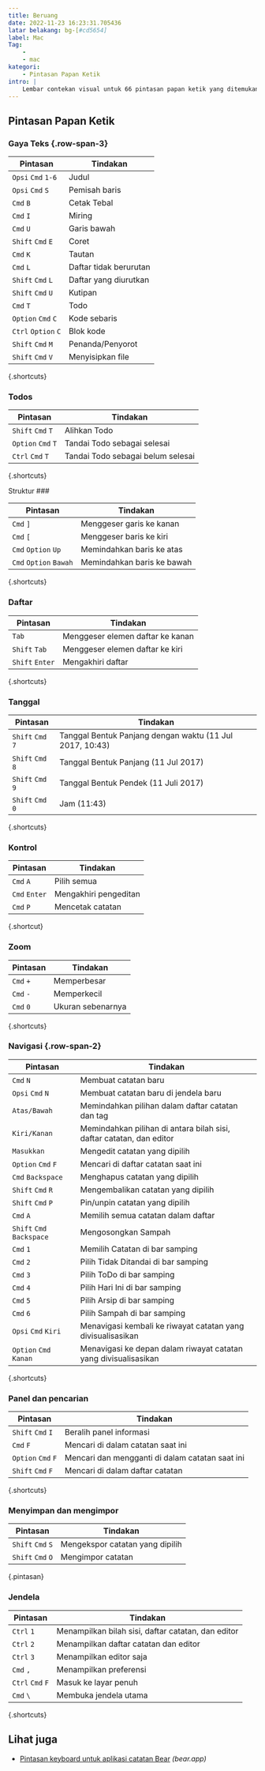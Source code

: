 ```yaml
---
title: Beruang
date: 2022-11-23 16:23:31.705436
latar belakang: bg-[#cd5654]
label: Mac
Tag:
    -
    - mac
kategori:
    - Pintasan Papan Ketik
intro: |
    Lembar contekan visual untuk 66 pintasan papan ketik yang ditemukan di Bear. Aplikasi ini hanya untuk MacOS.
---
```




Pintasan Papan Ketik
------------------



### Gaya Teks {.row-span-3}

Pintasan | Tindakan
---|---
`Opsi` `Cmd` `1-6` | Judul
`Opsi` `Cmd` `S` | Pemisah baris
`Cmd` `B` | Cetak Tebal
`Cmd` `I` | Miring
`Cmd` `U` | Garis bawah
`Shift` `Cmd` `E` | Coret
`Cmd` `K` | Tautan
`Cmd` `L` | Daftar tidak berurutan
`Shift` `Cmd` `L` | Daftar yang diurutkan
`Shift` `Cmd` `U` | Kutipan
`Cmd` `T` | Todo
`Option` `Cmd` `C` | Kode sebaris
`Ctrl` `Option` `C` | Blok kode
`Shift` `Cmd` `M` | Penanda/Penyorot
`Shift` `Cmd` `V` | Menyisipkan file
{.shortcuts}


### Todos

Pintasan | Tindakan
---|---
`Shift` `Cmd` `T` | Alihkan Todo
`Option` `Cmd` `T` | Tandai Todo sebagai selesai
`Ctrl` `Cmd` `T` | Tandai Todo sebagai belum selesai
{.shortcuts}


Struktur ###

Pintasan | Tindakan
---|---
`Cmd` `]` | Menggeser garis ke kanan
`Cmd` `[` | Menggeser baris ke kiri
`Cmd` `Option` `Up` | Memindahkan baris ke atas
`Cmd` `Option` `Bawah` | Memindahkan baris ke bawah
{.shortcuts}


### Daftar

Pintasan | Tindakan
---|---
`Tab` | Menggeser elemen daftar ke kanan
`Shift` `Tab` | Menggeser elemen daftar ke kiri
`Shift` `Enter` | Mengakhiri daftar
{.shortcuts}


### Tanggal

Pintasan | Tindakan
---|---
`Shift` `Cmd` `7` | Tanggal Bentuk Panjang dengan waktu (11 Jul 2017, 10:43)
`Shift` `Cmd` `8` | Tanggal Bentuk Panjang (11 Jul 2017)
`Shift` `Cmd` `9` | Tanggal Bentuk Pendek (11 Juli 2017)
`Shift` `Cmd` `0` | Jam (11:43)
{.shortcuts}


### Kontrol

Pintasan | Tindakan
---|---
`Cmd` `A` | Pilih semua
`Cmd` `Enter` | Mengakhiri pengeditan
`Cmd` `P` | Mencetak catatan
{.shortcut}


### Zoom

Pintasan | Tindakan
---|---
`Cmd` `+` | Memperbesar
`Cmd` `-` | Memperkecil
`Cmd` `0` | Ukuran sebenarnya
{.shortcuts}



### Navigasi {.row-span-2}

Pintasan | Tindakan
---|---
`Cmd` `N` | Membuat catatan baru
`Opsi` `Cmd` `N` | Membuat catatan baru di jendela baru
`Atas/Bawah` | Memindahkan pilihan dalam daftar catatan dan tag
`Kiri/Kanan` | Memindahkan pilihan di antara bilah sisi, daftar catatan, dan editor
`Masukkan` | Mengedit catatan yang dipilih
`Option` `Cmd` `F` | Mencari di daftar catatan saat ini
`Cmd` `Backspace` | Menghapus catatan yang dipilih
`Shift` `Cmd` `R` | Mengembalikan catatan yang dipilih
`Shift` `Cmd` `P` | Pin/unpin catatan yang dipilih
`Cmd` `A` | Memilih semua catatan dalam daftar
`Shift` `Cmd` `Backspace` | Mengosongkan Sampah
`Cmd` `1` | Memilih Catatan di bar samping
`Cmd` `2` | Pilih Tidak Ditandai di bar samping
`Cmd` `3` | Pilih ToDo di bar samping
`Cmd` `4` | Pilih Hari Ini di bar samping
`Cmd` `5` | Pilih Arsip di bar samping
`Cmd` `6` | Pilih Sampah di bar samping
`Opsi` `Cmd` `Kiri` | Menavigasi kembali ke riwayat catatan yang divisualisasikan
`Option` `Cmd` `Kanan` | Menavigasi ke depan dalam riwayat catatan yang divisualisasikan
{.shortcuts}


### Panel dan pencarian

Pintasan | Tindakan
---|---
`Shift` `Cmd` `I` | Beralih panel informasi
`Cmd` `F` | Mencari di dalam catatan saat ini
`Option` `Cmd` `F` | Mencari dan mengganti di dalam catatan saat ini
`Shift` `Cmd` `F` | Mencari di dalam daftar catatan
{.shortcuts}


### Menyimpan dan mengimpor

Pintasan | Tindakan
---|---
`Shift` `Cmd` `S` | Mengekspor catatan yang dipilih
`Shift` `Cmd` `O` | Mengimpor catatan
{.pintasan}


### Jendela

Pintasan | Tindakan
---|---
`Ctrl` `1` | Menampilkan bilah sisi, daftar catatan, dan editor
`Ctrl` `2` | Menampilkan daftar catatan dan editor
`Ctrl` `3` | Menampilkan editor saja
`Cmd` `,` | Menampilkan preferensi
`Ctrl` `Cmd` `F` | Masuk ke layar penuh
`Cmd` `\` | Membuka jendela utama
{.shortcuts}




Lihat juga
--------
- [Pintasan keyboard untuk aplikasi catatan Bear](https://bear.app/faq/Shortcuts%20and%20more/Mac%20shortcuts/) _(bear.app)_
